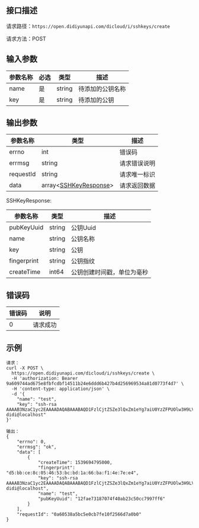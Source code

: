 ## 接口描述
请求路径：`https://open.didiyunapi.com/dicloud/i/sshkeys/create`

请求方法：POST
## 输入参数
|参数名称 | 必选 | 类型 | 描述|
|--------|-----|-----|-----|
| name | 是 | string | 待添加的公钥名称 |
| key | 是 | string | 待添加的公钥 |


## 输出参数
|参数名称  | 类型 | 描述 |
|--------|-----|-----|
|errno | int  |错误码 |
|errmsg|string|请求错误说明   |
|requestId |string|请求唯一标识 |
|data | array<[SSHKeyResponse](#SSHKeyResponse)>   | 请求返回数据 | 

<span id="SSHKeyResponse"></span>
SSHKeyResponse:

|参数名称  | 类型 | 描述|
|--------|-----|-----|
| pubKeyUuid | string  |  公钥Uuid |
| name | string | 公钥名称 |
| key | string  |  公钥  |
| fingerprint | string  |  公钥指纹 |
| createTime | int64  |  公钥创建时间戳，单位为毫秒 |

## 错误码
|错误码 | 说明    |
|------|--------|
| 0    | 请求成功  |

## 示例

```
请求：
curl -X POST \
  https://open.didiyunapi.com/dicloud/i/sshkeys/create \
  -H 'authorization: Bearer 9a609744ad675e8fbfcdbf14511b24e6ddd6b427b4d256969534a81d0773f4d7' \
  -H 'content-type: application/json' \
  -d '{
	"name": "test",
	"key": "ssh-rsa AAAAB3NzaC1yc2EAAAADAQABAAABAQD1FzlCjtZSZe3lQxZm1eYg7aiU0YzZFPUOlw3H9LVbhCUP2TrkFZDRreMEi3a2bR9r60cZzJQqBp1+spJDFOdfMNmkysQsGobQca01qATuo4slqNP7JLiEoHwG3aPtx/zONxbDF4fJIB3n7zIJkcIgkPpeWyTxO0xV4V4TdX4dvG29/owhEAQZeC78/YKHK3lTNb9gLa64zoc1ReUaqTLioVJd+VD5Xm1Pl/aM9JypW7e1Bmk7O/kHJ9lmlgOAomXoNJb2E5NYu2jiFiMXapkULc0OO3XO6WpbolX00Zv1udXlum/N3B0JBO3XZVswSgE6N7jgpyU3oge08sndWWVZ didi@localhost"
}'

输出：
{
	"errno": 0,
	"errmsg": "ok",
	"data": [
		{
			"createTime": 1539694795000,
			"fingerprint": "d5:bb:ce:8c:05:46:53:bc:bd:1a:66:ba:f1:4e:7e:e4",
			"key": "ssh-rsa AAAAB3NzaC1yc2EAAAADAQABAAABAQD1FzlCjtZSZe3lQxZm1eYg7aiU0YzZFPUOlw3H9LVbhCUP2TrkFZDRreMEi3a2bR9r60cZzJQqBp1+spJDFOdfMNmkysQsGobQca01qATuo4slqNP7JLiEoHwG3aPtx/zONxbDF4fJIB3n7zIJkcIgkPpeWyTxO0xV4V4TdX4dvG29/owhEAQZeC78/YKHK3lTNb9gLa64zoc1ReUaqTLioVJd+VD5Xm1Pl/aM9JypW7e1Bmk7O/kHJ9lmlgOAomXoNJb2E5NYu2jiFiMXapkULc0OO3XO6WpbolX00Zv1udXlum/N3B0JBO3XZVswSgE6N7jgpyU3oge08sndWWVZ didi@localhost",
			"name": "test",
			"pubKeyUuid": "12fae73187074f40ab23c50cc7997ff6"
		}
	],
	"requestId": "0a60538a5bc5e0cb7fe10f2566d7a0b0"
}
```